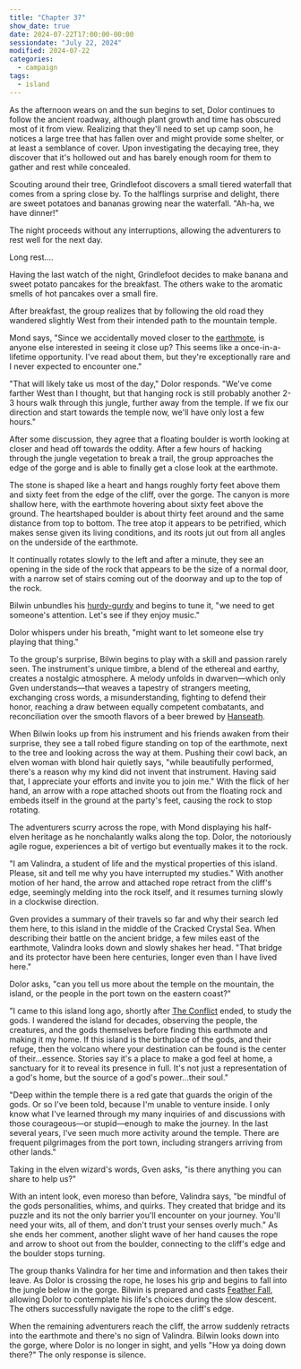 ```yaml
---
title: "Chapter 37"
show_date: true
date: 2024-07-22T17:00:00-00:00
sessiondate: "July 22, 2024"
modified: 2024-07-22
categories:
  - campaign
tags:
  - island
---
```


As the afternoon wears on and the sun begins to set, Dolor continues to follow the ancient
roadway, although plant growth and time has obscured most of it from view. Realizing that
they'll need to set up camp soon, he notices a large tree that has fallen over and might
provide some shelter, or at least a semblance of cover. Upon investigating the decaying
tree, they discover that it's hollowed out and has barely enough room for them to gather
and rest while concealed. 

Scouting around their tree, Grindlefoot discovers a small tiered waterfall that comes
from a spring close by. To the halflings surprise and delight, there are sweet potatoes
and bananas growing near the waterfall. "Ah-ha, we have dinner!"

The night proceeds without any interruptions, allowing the adventurers to rest well
for the next day.

Long rest....

Having the last watch of the night, Grindlefoot decides to make banana and sweet potato
pancakes for the breakfast. The others wake to the aromatic smells of hot pancakes over
a small fire.

After breakfast, the group realizes that by following the old road they wandered slightly
West from their intended path to the mountain temple.

Mond says, "Since we accidentally moved closer to the
[earthmote](https://forgottenrealms.fandom.com/wiki/Earthmote),
is anyone else interested in seeing it close up? This seems like a once-in-a-lifetime opportunity.
I've read about them, but they're exceptionally rare and I never expected to encounter one."

"That will likely take us most of the day," Dolor responds. "We've come farther West than
I thought, but that hanging rock is still probably another 2-3 hours walk through this
jungle, further away from the temple. If we fix our direction and start towards the temple
now, we'll have only lost a few hours."

After some discussion, they agree that a floating boulder is worth looking at closer and head off
towards the oddity. After a few hours of hacking through the jungle vegetation to break a trail,
the group approaches the edge of the gorge and is able to finally get a close look at the earthmote.

The stone is shaped like a heart and hangs roughly forty feet above them and sixty feet from
the edge of the cliff, over the gorge. The canyon is more shallow here, with the earthmote
hovering about sixty feet above the ground. The heartshaped boulder is about thirty feet
around and the same distance from top to bottom. The tree atop it appears to be petrified,
which makes sense given its living conditions, and its roots jut out from all angles on the
underside of the earthmote.

It continually rotates slowly to the left and after a minute, they see an opening in the side
of the rock that appears to be the size of a normal door, with a narrow set of stairs coming
out of the doorway and up to the top of the rock.

Bilwin unbundles his [hurdy-gurdy](https://en.wikipedia.org/wiki/Hurdy-gurdy) and begins to
tune it, "we need to get someone's attention. Let's see if they enjoy music."

Dolor whispers under his breath, "might want to let someone else try playing that thing."

To the group's surprise, Bilwin begins to play with a skill and passion rarely seen. The
instrument's unique timbre, a blend of the ethereal and earthy, creates a nostalgic atmosphere.
A melody unfolds in dwarven—which only Gven understands—that weaves a tapestry of strangers
meeting, exchanging cross words, a misunderstanding, fighting to defend their honor,
reaching a draw between equally competent combatants, and reconciliation over the smooth
flavors of a beer brewed by [Hanseath](https://forgottenrealms.fandom.com/wiki/Hanseath).

When Bilwin looks up from his instrument and his friends awaken from their surprise,
they see a tall robed figure standing on top of the earthmote, next to the tree and looking
across the way at them. Pushing their cowl back, an elven woman with blond hair quietly says,
"while beautifully performed, there's a reason why my kind did not invent that instrument.
Having said that, I appreciate your efforts and invite you to join me." With the flick of her
hand, an arrow with a rope attached shoots out from the floating rock and embeds itself in
the ground at the party's feet, causing the rock to stop rotating.

The adventurers scurry across the rope, with Mond displaying his half-elven heritage as he
nonchalantly walks along the top. Dolor, the notoriously agile rogue, experiences a bit of
vertigo but eventually makes it to the rock.

"I am Valindra, a student of life and the mystical properties of this island. Please, sit
and tell me why you have interrupted my studies." With another motion of her hand, the
arrow and attached rope retract from the cliff's edge, seemingly melding into the rock itself,
and it resumes turning slowly in a clockwise direction.

Gven provides a summary of their travels so far and why their search led them here, to this
island in the middle of the Cracked Crystal Sea. When describing their battle on the ancient
bridge, a few miles east of the earthmote, Valindra looks down and slowly shakes her head.
"That bridge and its protector have been here centuries, longer even than I have lived here."

Dolor asks, "can you tell us more about the temple on the mountain, the island, or the people
in the port town on the eastern coast?"

"I came to this island long ago, shortly after [The Conflict](/dnd/notes/appendix/#events)
ended, to study the gods. I wandered the island for decades, observing the people, the creatures,
and the gods themselves before finding this earthmote and making it my home. If this island is
the birthplace of the gods, and their refuge, then the volcano where your destination can
be found is the center of their...essence. Stories say it's a place to make a god feel at
home, a sanctuary for it to reveal its presence in full. It's not just a representation of a
god's home, but the source of a god's power...their soul."

"Deep within the temple there is a red gate that guards the origin of the gods. Or so I've been
told, because I'm unable to venture inside. I only know what I've learned through my many
inquiries of and discussions with those courageous—or stupid—enough to make the journey. In
the last several years, I've seen much more activity around the temple. There are frequent
pilgrimages from the port town, including strangers arriving from other lands."

Taking in the elven wizard's words, Gven asks, "is there anything you can share to help us?"

With an intent look, even moreso than before, Valindra says, "be mindful of the gods
personalities, whims, and quirks. They created that bridge and its puzzle and its not
the only barrier you'll encounter on your journey. You'll need your wits, all of them,
and don't trust your senses overly much." As she ends her comment, another slight
wave of her hand causes the rope and arrow to shoot out from the boulder, connecting
to the cliff's edge and the boulder stops turning.

The group thanks Valindra for her time and information and then takes their leave. As Dolor
is crossing the rope, he loses his grip and begins to fall into the jungle below in the gorge.
Bilwin is prepared and casts [Feather Fall](https://www.dndbeyond.com/spells/2095-feather-fall),
allowing Dolor to contemplate his life's choices during the slow descent. The others
successfully navigate the rope to the cliff's edge.

When the remaining adventurers reach the cliff, the arrow suddenly retracts into the
earthmote and there's no sign of Valindra. Bilwin looks down into the gorge, where Dolor
is no longer in sight, and yells "How ya doing down there?" The only response is silence.

<!-- NOTES -->

<!-- em dash: — | Mac kebyoard shortcut = Option + Shift + Dash (-) -->
<!-- https://oatcookies.neocities.org/dndmoney to convert copper, silver, gold, and more into CP -->
<!-- Frequently used links:
  [Barbarian rage](https://www.thegamer.com/dungeons-dragons-dnd-barbarian-rage-explained-guide/)
  [Bardic inspiration](https://www.dndbeyond.com/classes/1-bard#BardicInspiration-75)
  [Chaos Bolt](https://www.dndbeyond.com/spells/14761-chaos-bolt)
  [Hanseath](https://forgottenrealms.fandom.com/wiki/Hanseath)
  [Hellish Rebuke](https://www.dndbeyond.com/spells/hellish-rebuke)
  [hurdy-gurdy](https://en.wikipedia.org/wiki/Hurdy-gurdy)
  [Mind Spike](http://dnd5e.wikidot.com/spell:mind-spike)
  [Shillelagh](https://www.dndbeyond.com/spells/2249-shillelagh)
  [Spiritual Weapon](https://www.dndbeyond.com/spells/2263-spiritual-weapon)
  [Wild Shape](https://www.dndbeyond.com/posts/635-druid-101-wild-shape-guide)
-->
<!--
  Lists of spells for the classes:
    - Bard spells: https://www.dndbeyond.com/spells/class/1-bard
    - Cleric spells: https://www.dndbeyond.com/spells/class/cleric 
    - Druid spells: https://www.dndbeyond.com/spells/class/druid
    - Sorcerer spells: https://www.dndbeyond.com/spells/class/sorcerer
  Monsters: https://www.dndbeyond.com/monsters
  Damage types: https://www.wargamer.com/dnd/damage-types
  Luck (Bilwin): http://dnd5e.wikidot.com/feat:lucky
-->
<!-- Directions on a boat:
  Port = left side
  Starboard = right side
  Bow = front
  Aft = back (inside the ship, on board)
  Stern = back (outside, offboard)
-->

